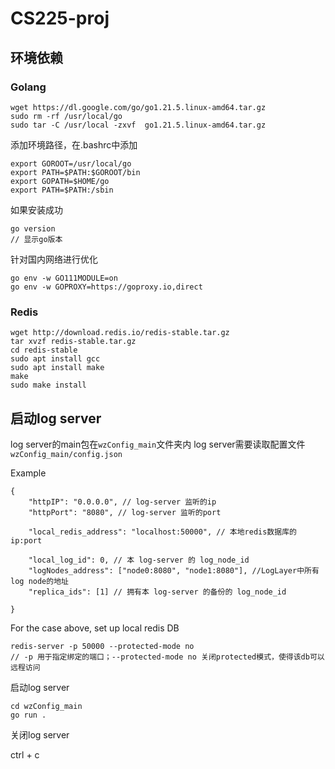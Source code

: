 # CS225-proj

## 环境依赖

### Golang
```
wget https://dl.google.com/go/go1.21.5.linux-amd64.tar.gz
sudo rm -rf /usr/local/go
sudo tar -C /usr/local -zxvf  go1.21.5.linux-amd64.tar.gz
```

添加环境路径，在.bashrc中添加
```
export GOROOT=/usr/local/go
export PATH=$PATH:$GOROOT/bin
export GOPATH=$HOME/go
export PATH=$PATH:/sbin
```

如果安装成功
```
go version
// 显示go版本
```

针对国内网络进行优化
```
go env -w GO111MODULE=on
go env -w GOPROXY=https://goproxy.io,direct
```

### Redis

```
wget http://download.redis.io/redis-stable.tar.gz
tar xvzf redis-stable.tar.gz
cd redis-stable
sudo apt install gcc
sudo apt install make
make
sudo make install
```

## 启动log server

log server的main包在`wzConfig_main`文件夹内
log server需要读取配置文件`wzConfig_main/config.json`

Example
```
{
    "httpIP": "0.0.0.0", // log-server 监听的ip
    "httpPort": "8080", // log-server 监听的port

    "local_redis_address": "localhost:50000", // 本地redis数据库的ip:port

    "local_log_id": 0, // 本 log-server 的 log_node_id
    "logNodes_address": ["node0:8080", "node1:8080"], //LogLayer中所有log node的地址
    "replica_ids": [1] // 拥有本 log-server 的备份的 log_node_id
    
}
```
For the case above, set up local redis DB
```
redis-server -p 50000 --protected-mode no
// -p 用于指定绑定的端口；--protected-mode no 关闭protected模式，使得该db可以远程访问
```

启动log server
```
cd wzConfig_main
go run .
```
关闭log server

ctrl + c

